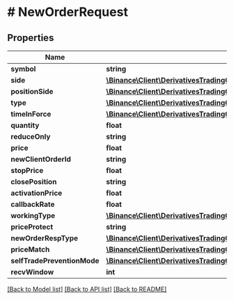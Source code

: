 # # NewOrderRequest

## Properties

Name | Type | Description | Notes
------------ | ------------- | ------------- | -------------
**symbol** | **string** |  |
**side** | [**\Binance\Client\DerivativesTradingCoinFutures\Model\Side**](Side.md) |  |
**positionSide** | [**\Binance\Client\DerivativesTradingCoinFutures\Model\PositionSide**](PositionSide.md) |  | [optional]
**type** | [**\Binance\Client\DerivativesTradingCoinFutures\Model\Type**](Type.md) |  |
**timeInForce** | [**\Binance\Client\DerivativesTradingCoinFutures\Model\TimeInForce**](TimeInForce.md) |  | [optional]
**quantity** | **float** |  | [optional]
**reduceOnly** | **string** |  | [optional]
**price** | **float** |  | [optional]
**newClientOrderId** | **string** |  | [optional]
**stopPrice** | **float** |  | [optional]
**closePosition** | **string** |  | [optional]
**activationPrice** | **float** |  | [optional]
**callbackRate** | **float** |  | [optional]
**workingType** | [**\Binance\Client\DerivativesTradingCoinFutures\Model\WorkingType**](WorkingType.md) |  | [optional]
**priceProtect** | **string** |  | [optional]
**newOrderRespType** | [**\Binance\Client\DerivativesTradingCoinFutures\Model\NewOrderRespType**](NewOrderRespType.md) |  | [optional]
**priceMatch** | [**\Binance\Client\DerivativesTradingCoinFutures\Model\PriceMatch**](PriceMatch.md) |  | [optional]
**selfTradePreventionMode** | [**\Binance\Client\DerivativesTradingCoinFutures\Model\SelfTradePreventionMode**](SelfTradePreventionMode.md) |  | [optional]
**recvWindow** | **int** |  | [optional]

[[Back to Model list]](../../README.md#models) [[Back to API list]](../../README.md#endpoints) [[Back to README]](../../README.md)
